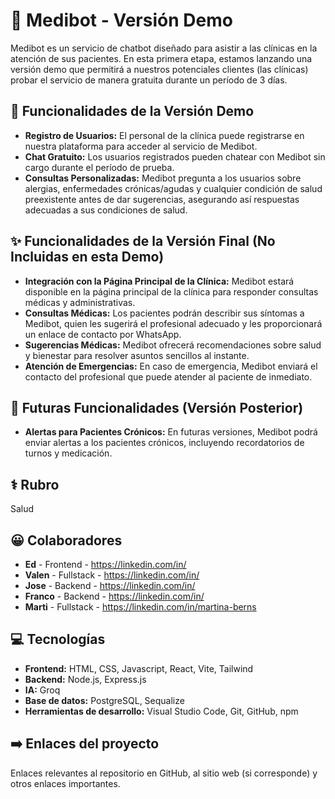 
# :robot: Medibot - Versión Demo 

Medibot es un servicio de chatbot diseñado para asistir a las clínicas en la atención de sus pacientes. En esta primera etapa, estamos lanzando una versión demo que permitirá a nuestros potenciales clientes (las clínicas) probar el servicio de manera gratuita durante un período de 3 días.


## :mechanical_arm: Funcionalidades de la Versión Demo
* **Registro de Usuarios:** El personal de la clínica puede registrarse en nuestra plataforma para acceder al servicio de Medibot.
* **Chat Gratuito:** Los usuarios registrados pueden chatear con Medibot sin cargo durante el período de prueba.
* **Consultas Personalizadas:** Medibot pregunta a los usuarios sobre alergias, enfermedades crónicas/agudas y cualquier condición de salud preexistente antes de dar sugerencias, asegurando así respuestas adecuadas a sus condiciones de salud.
## :sparkles: Funcionalidades de la Versión Final (No Incluidas en esta Demo)
* **Integración con la Página Principal de la Clínica:** Medibot estará disponible en la página principal de la clínica para responder consultas médicas y administrativas.
* **Consultas Médicas:** Los pacientes podrán describir sus síntomas a Medibot, quien les sugerirá el profesional adecuado y les proporcionará un enlace de contacto por WhatsApp.
* **Sugerencias Médicas:** Medibot ofrecerá recomendaciones sobre salud y bienestar para resolver asuntos sencillos al instante.
* **Atención de Emergencias:** En caso de emergencia, Medibot enviará el contacto del profesional que puede atender al paciente de inmediato.
## :loudspeaker: Futuras Funcionalidades (Versión Posterior)
* **Alertas para Pacientes Crónicos:** En futuras versiones, Medibot podrá enviar alertas a los pacientes crónicos, incluyendo recordatorios de turnos y medicación.
## :medical_symbol: Rubro
Salud
## :grinning: Colaboradores
* **Ed** - Frontend - https://linkedin.com/in/
* **Valen** - Fullstack - https://linkedin.com/in/
* **Jose** - Backend - https://linkedin.com/in/
* **Franco** - Backend - https://linkedin.com/in/
* **Marti** - Fullstack - https://linkedin.com/in/martina-berns
## :computer: Tecnologías
* **Frontend:** HTML, CSS, Javascript, React, Vite, Tailwind
* **Backend:** Node.js, Express.js 
* **IA:** Groq
* **Base de datos:** PostgreSQL, Sequalize
* **Herramientas de desarrollo:** Visual Studio Code, Git, GitHub, npm
## :arrow_right: Enlaces del proyecto
Enlaces relevantes al repositorio en GitHub, al sitio web (si corresponde) y otros enlaces importantes.
